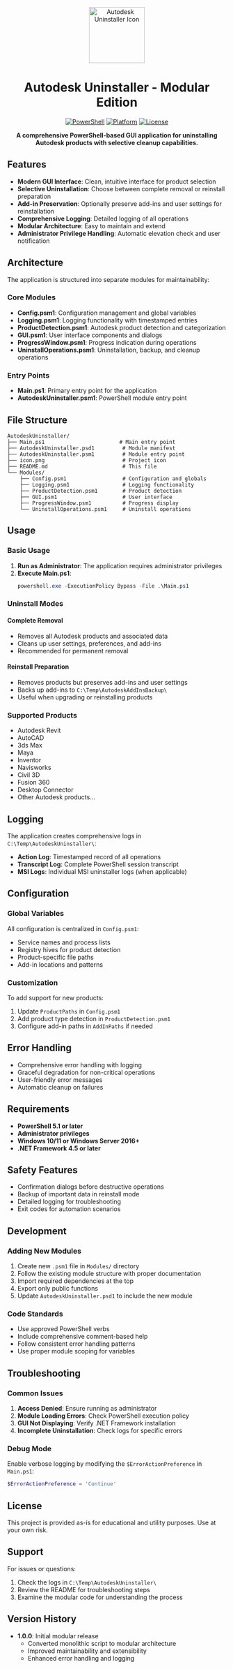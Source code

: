 <div align="center">
  <img src="icon.png" alt="Autodesk Uninstaller Icon" width="128" height="128">
  
  # Autodesk Uninstaller - Modular Edition
  
  [![PowerShell](https://img.shields.io/badge/PowerShell-5.1+-blue.svg)](https://docs.microsoft.com/en-us/powershell/)
  [![Platform](https://img.shields.io/badge/platform-Windows-lightgrey.svg)](https://www.microsoft.com/en-us/windows)
  [![License](https://img.shields.io/badge/license-MIT-green.svg)](LICENSE)
  
  **A comprehensive PowerShell-based GUI application for uninstalling Autodesk products with selective cleanup capabilities.**
</div>

## Features

- **Modern GUI Interface**: Clean, intuitive interface for product selection
- **Selective Uninstallation**: Choose between complete removal or reinstall preparation
- **Add-in Preservation**: Optionally preserve add-ins and user settings for reinstallation
- **Comprehensive Logging**: Detailed logging of all operations
- **Modular Architecture**: Easy to maintain and extend
- **Administrator Privilege Handling**: Automatic elevation check and user notification

## Architecture

The application is structured into separate modules for maintainability:

### Core Modules

- **Config.psm1**: Configuration management and global variables
- **Logging.psm1**: Logging functionality with timestamped entries
- **ProductDetection.psm1**: Autodesk product detection and categorization
- **GUI.psm1**: User interface components and dialogs
- **ProgressWindow.psm1**: Progress indication during operations
- **UninstallOperations.psm1**: Uninstallation, backup, and cleanup operations

### Entry Points

- **Main.ps1**: Primary entry point for the application
- **AutodeskUninstaller.psm1**: PowerShell module entry point

## File Structure

```
AutodeskUninstaller/
├── Main.ps1                        # Main entry point
├── AutodeskUninstaller.psd1         # Module manifest
├── AutodeskUninstaller.psm1         # Module entry point
├── icon.png                         # Project icon
├── README.md                        # This file
└── Modules/
    ├── Config.psm1                  # Configuration and globals
    ├── Logging.psm1                 # Logging functionality
    ├── ProductDetection.psm1        # Product detection
    ├── GUI.psm1                     # User interface
    ├── ProgressWindow.psm1          # Progress display
    └── UninstallOperations.psm1     # Uninstall operations
```

## Usage

### Basic Usage

1. **Run as Administrator**: The application requires administrator privileges
2. **Execute Main.ps1**:
   ```powershell
   powershell.exe -ExecutionPolicy Bypass -File .\Main.ps1
   ```

### Uninstall Modes

#### Complete Removal
- Removes all Autodesk products and associated data
- Cleans up user settings, preferences, and add-ins
- Recommended for permanent removal

#### Reinstall Preparation
- Removes products but preserves add-ins and user settings
- Backs up add-ins to `C:\Temp\AutodeskAddInsBackup\`
- Useful when upgrading or reinstalling products

### Supported Products

- Autodesk Revit
- AutoCAD
- 3ds Max
- Maya
- Inventor
- Navisworks
- Civil 3D
- Fusion 360
- Desktop Connector
- Other Autodesk products...

## Logging

The application creates comprehensive logs in `C:\Temp\AutodeskUninstaller\`:

- **Action Log**: Timestamped record of all operations
- **Transcript Log**: Complete PowerShell session transcript
- **MSI Logs**: Individual MSI uninstaller logs (when applicable)

## Configuration

### Global Variables

All configuration is centralized in `Config.psm1`:

- Service names and process lists
- Registry hives for product detection
- Product-specific file paths
- Add-in locations and patterns

### Customization

To add support for new products:

1. Update `ProductPaths` in `Config.psm1`
2. Add product type detection in `ProductDetection.psm1`
3. Configure add-in paths in `AddInPaths` if needed

## Error Handling

- Comprehensive error handling with logging
- Graceful degradation for non-critical operations
- User-friendly error messages
- Automatic cleanup on failures

## Requirements

- **PowerShell 5.1 or later**
- **Administrator privileges**
- **Windows 10/11 or Windows Server 2016+**
- **.NET Framework 4.5 or later**

## Safety Features

- Confirmation dialogs before destructive operations
- Backup of important data in reinstall mode
- Detailed logging for troubleshooting
- Exit codes for automation scenarios

## Development

### Adding New Modules

1. Create new `.psm1` file in `Modules/` directory
2. Follow the existing module structure with proper documentation
3. Import required dependencies at the top
4. Export only public functions
5. Update `AutodeskUninstaller.psd1` to include the new module

### Code Standards

- Use approved PowerShell verbs
- Include comprehensive comment-based help
- Follow consistent error handling patterns
- Use proper module scoping for variables

## Troubleshooting

### Common Issues

1. **Access Denied**: Ensure running as administrator
2. **Module Loading Errors**: Check PowerShell execution policy
3. **GUI Not Displaying**: Verify .NET Framework installation
4. **Incomplete Uninstallation**: Check logs for specific errors

### Debug Mode

Enable verbose logging by modifying the `$ErrorActionPreference` in `Main.ps1`:

```powershell
$ErrorActionPreference = 'Continue'
```

## License

This project is provided as-is for educational and utility purposes. Use at your own risk.

## Support

For issues or questions:
1. Check the logs in `C:\Temp\AutodeskUninstaller\`
2. Review the README for troubleshooting steps
3. Examine the modular code for understanding the process

## Version History

- **1.0.0**: Initial modular release
  - Converted monolithic script to modular architecture
  - Improved maintainability and extensibility
  - Enhanced error handling and logging
